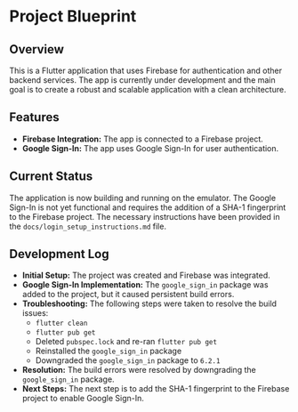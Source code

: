 # Project Blueprint

## Overview

This is a Flutter application that uses Firebase for authentication and other backend services. The app is currently under development and the main goal is to create a robust and scalable application with a clean architecture.

## Features

*   **Firebase Integration:** The app is connected to a Firebase project.
*   **Google Sign-In:** The app uses Google Sign-In for user authentication.

## Current Status

The application is now building and running on the emulator. The Google Sign-In is not yet functional and requires the addition of a SHA-1 fingerprint to the Firebase project. The necessary instructions have been provided in the `docs/login_setup_instructions.md` file.

## Development Log

*   **Initial Setup:** The project was created and Firebase was integrated.
*   **Google Sign-In Implementation:** The `google_sign_in` package was added to the project, but it caused persistent build errors.
*   **Troubleshooting:** The following steps were taken to resolve the build issues:
    *   `flutter clean`
    *   `flutter pub get`
    *   Deleted `pubspec.lock` and re-ran `flutter pub get`
    *   Reinstalled the `google_sign_in` package
    *   Downgraded the `google_sign_in` package to `6.2.1`
*   **Resolution:** The build errors were resolved by downgrading the `google_sign_in` package.
*   **Next Steps:** The next step is to add the SHA-1 fingerprint to the Firebase project to enable Google Sign-In.
